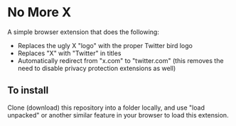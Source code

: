# No More X

A simple browser extension that does the following:

* Replaces the ugly X "logo" with the proper Twitter bird logo
* Replaces "X" with "Twitter" in titles
* Automatically redirect from "x.com" to "twitter.com" (this removes the need to disable privacy protection extensions as well)

## To install

Clone (download) this repository into a folder locally, and use "load unpacked" or another similar feature in your browser to load this extension.

